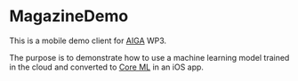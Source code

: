 # MagazineDemo

This is a mobile demo client for [AIGA](https://des.utu.fi/projects/aiga/) WP3.

The purpose is to demonstrate how to use a machine learning model
trained in the cloud and converted to [Core ML](https://developer.apple.com/machine-learning/core-ml/) in an iOS app.
